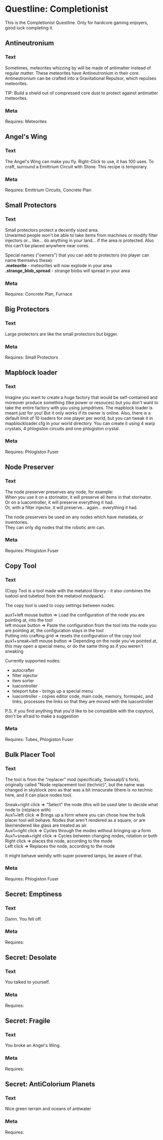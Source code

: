 
# Questline: Completionist

This is the Completionist Questline. Only for hardcore gaming enjoyers, good luck completing it.

## Antineutronium

### Text

Sometimes, meteorites whizzing by will be made of antimatter instead of regular matter. These meteorites have Antineutronium in their core.  
Antineutronium can be crafted into a Gravitational Repulsor, which repulses meteorites.  
  
TIP: Build a shield out of compressed core dust to protect against antimatter meteorites.

### Meta

Requires: Meteorites

## Angel's Wing

### Text

The Angel's Wing can make you fly. Right-Click to use, it has 100 uses. To craft, surround a Emittrium Circuit with Stone. This recipe is temporary.

### Meta

Requires: Emittrium Circuits, Concrete Plan

## Small Protectors

### Text

Small protectors protect a decently sized area.  
Unwanted people won't be able to take items from machines or modify filter injectors or... like... do anything in your land... if the area is protected. Also this can't be placed anywhere near cores.  
  
Special names ("owners") that you can add to protectors (no player can name themselvs these):  
**.meteorite** - meteorites will now explode in your area  
**.strange_blob_spread** - strange blobs will spread in your area  

### Meta

Requires: Concrete Plan, Furnace

## Big Protectors

### Text

Large protectors are like the small protectors but bigger.

### Meta

Requires: Small Protectors

## Mapblock loader

### Text

Imagine you want to create a huge factory that would be self-contained and moreover produce something (like power or resouces) but you don't want to take the entire factory with you using jumpdrives. The mapblock loader is meant just for you!
But it only works if its owner is online.
Also, there is a default limit of 10 loaders for one player per world, but you can tweak it in mapblockloader.cfg in your world directory.
You can create it using 4 warp crystals, 4 phlogiston circuits and one phlogiston crystal.

### Meta

Requires: Phlogiston Fuser

## Node Preserver

### Text

The node preserver preserves any node, for example:  
When you use it on a storinator, it will preserve all items in that storinator.  
Or on a luacontroller, it will preserve everything it had.  
Or, with a filter injector, it will preserve... again... everything it had.  
  
The node preservers be used on any nodes which have metadata, or inventories.  
They can only dig nodes that the robotic arm can.  

### Meta

Requires: Phlogiston Fuser

## Copy Tool

### Text

(Copy Tool is a tool made with the metatool library - it also combines the luatool and tubetool from the metatool modpack).  
  
The copy tool is used to copy settings between nodes.  
  
aux1+left mouse button =\> Load the configuration of the node you are pointing at, into the tool  
left mouse button =\> Paste the configuration from the tool into the node you are pointing at, the configuration stays in the tool  
Putting into crafting grid =\> resets the configuration of the copy tool  
aux1+sneak+left mouse button =\> Depending on the node you've pointed at, this may open a special menu, or do the same thing as if you weren't sneaking  
  
Currently supported nodes:  
- autocrafter  
- filter injector  
- item sorter  
- luacontroller  
- teleport tube - brings up a special menu  
- luacontroller - copies editor code, main code, memory, formspec, and links, processes the links so that they are moved with the luacontroller  
  
P.S. if you find anything that you'd like to be compatible with the copytool, don't be afraid to make a suggestion  

### Meta

Requires: Tubes, Phlogiston Fuser

## Bulk Placer Tool

### Text

The tool is from the "replacer" mod (specifically, SwissalpS's fork), originally called "Node replacement tool (technic)", but the name was changed in skyblock zero as that was a bit innacurate (there is no technic here, and it can place nodes too).  
  
Sneak+right click =\> "Select" the node (this will be used later to decide what node to (re)place with)  
Aux1+left click =\> Brings up a form where you can chose how the bulk placer tool will behave. Nodes that aren't rendered as a square, or are like/rendered like glass are treated as air.  
Aux1+right click =\> Cycles through the modes without bringing up a form  
Aux1+sneak+right click =\> Cycles between changing nodes, rotation or both  
Right click =\> places the node, according to the mode  
Left click =\> Replaces the node, according to the mode  
  
It might behave weirdly with super powered lamps, be aware of that.  

### Meta

Requires: Phlogiston Fuser

## Secret: Emptiness

### Text

Damn. You fell off.

### Meta

Requires: 

## Secret: Desolate

### Text

You talked to yourself.

### Meta

Requires: 

## Secret: Fragile

### Text

You broke an Angel's Wing.

### Meta

Requires: 

## Secret: AntiColorium Planets

### Text

Nice green terrain and oceans of antiwater  

### Meta

Requires: 
